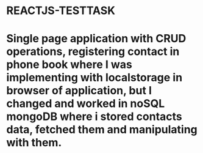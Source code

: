 # REACTJS-TESTTASK

# Single page application with CRUD operations, registering contact in phone book where I was implementing with localstorage in browser of application, but I changed and worked in noSQL mongoDB where i stored contacts data, fetched them and manipulating with them.
